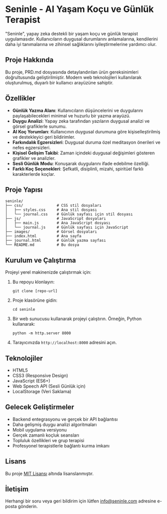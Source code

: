# Seninle - AI Yaşam Koçu ve Günlük Terapist

"Seninle", yapay zeka destekli bir yaşam koçu ve günlük terapist uygulamasıdır. Kullanıcıların duygusal durumlarını anlamalarına, kendilerini daha iyi tanımalarına ve zihinsel sağlıklarını iyileştirmelerine yardımcı olur.

## Proje Hakkında

Bu proje, PRD.md dosyasında detaylandırılan ürün gereksinimleri doğrultusunda geliştirilmiştir. Modern web teknolojileri kullanılarak oluşturulmuş, duyarlı bir kullanıcı arayüzüne sahiptir.

## Özellikler

- **Günlük Yazma Alanı**: Kullanıcıların düşüncelerini ve duygularını paylaşabilecekleri minimal ve huzurlu bir yazma arayüzü.
- **Duygu Analizi**: Yapay zeka tarafından yazıların duygusal analizi ve görsel grafiklerle sunumu.
- **AI Koç Yorumları**: Kullanıcının duygusal durumuna göre kişiselleştirilmiş ve destekleyici geri bildirimler.
- **Farkındalık Egzersizleri**: Duygusal duruma özel meditasyon önerileri ve nefes egzersizleri.
- **Kişisel Gelişim Takibi**: Zaman içindeki duygusal değişimleri gösteren grafikler ve analizler.
- **Sesli Günlük Modu**: Konuşarak duygularını ifade edebilme özelliği.
- **Farklı Koç Seçenekleri**: Şefkatli, disiplinli, mizahi, spiritüel farklı karakterlerde koçlar.

## Proje Yapısı

```
seninle/
├── css/               # CSS stil dosyaları
│   ├── styles.css     # Ana stil dosyası
│   └── journal.css    # Günlük sayfası için stil dosyası
├── js/                # JavaScript dosyaları
│   ├── main.js        # Ana JavaScript dosyası
│   └── journal.js     # Günlük sayfası için JavaScript
├── images/            # Görsel dosyaları
├── index.html         # Ana sayfa
├── journal.html       # Günlük yazma sayfası
└── README.md          # Bu dosya
```

## Kurulum ve Çalıştırma

Projeyi yerel makinenizde çalıştırmak için:

1. Bu repoyu klonlayın:
   ```
   git clone [repo-url]
   ```

2. Proje klasörüne gidin:
   ```
   cd seninle
   ```

3. Bir web sunucusu kullanarak projeyi çalıştırın. Örneğin, Python kullanarak:
   ```
   python -m http.server 8000
   ```

4. Tarayıcınızda `http://localhost:8000` adresini açın.

## Teknolojiler

- HTML5
- CSS3 (Responsive Design)
- JavaScript (ES6+)
- Web Speech API (Sesli Günlük için)
- LocalStorage (Veri Saklama)

## Gelecek Geliştirmeler

- Backend entegrasyonu ve gerçek bir API bağlantısı
- Daha gelişmiş duygu analizi algoritmaları
- Mobil uygulama versiyonu
- Gerçek zamanlı koçluk seansları
- Topluluk özellikleri ve grup terapisi
- Profesyonel terapistlerle bağlantı kurma imkanı

## Lisans

Bu proje [MIT Lisansı](LICENSE) altında lisanslanmıştır.

## İletişim

Herhangi bir soru veya geri bildirim için lütfen [info@seninle.com](mailto:info@seninle.com) adresine e-posta gönderin. 